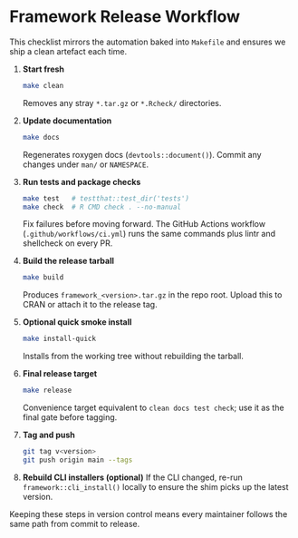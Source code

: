 # Framework Release Workflow

This checklist mirrors the automation baked into `Makefile` and ensures we ship a clean artefact each time.

1. **Start fresh**
   ```bash
   make clean
   ```
   Removes any stray `*.tar.gz` or `*.Rcheck/` directories.

2. **Update documentation**
   ```bash
   make docs
   ```
   Regenerates roxygen docs (`devtools::document()`). Commit any changes under `man/` or `NAMESPACE`.

3. **Run tests and package checks**
   ```bash
   make test   # testthat::test_dir('tests')
   make check  # R CMD check . --no-manual
   ```
   Fix failures before moving forward. The GitHub Actions workflow (`.github/workflows/ci.yml`) runs the same commands plus lintr and shellcheck on every PR.

4. **Build the release tarball**
   ```bash
   make build
   ```
   Produces `framework_<version>.tar.gz` in the repo root. Upload this to CRAN or attach it to the release tag.

5. **Optional quick smoke install**
   ```bash
   make install-quick
   ```
   Installs from the working tree without rebuilding the tarball.

6. **Final release target**
   ```bash
   make release
   ```
   Convenience target equivalent to `clean docs test check`; use it as the final gate before tagging.

7. **Tag and push**
   ```bash
   git tag v<version>
   git push origin main --tags
   ```

8. **Rebuild CLI installers (optional)**
   If the CLI changed, re-run `framework::cli_install()` locally to ensure the shim picks up the latest version.

Keeping these steps in version control means every maintainer follows the same path from commit to release.
